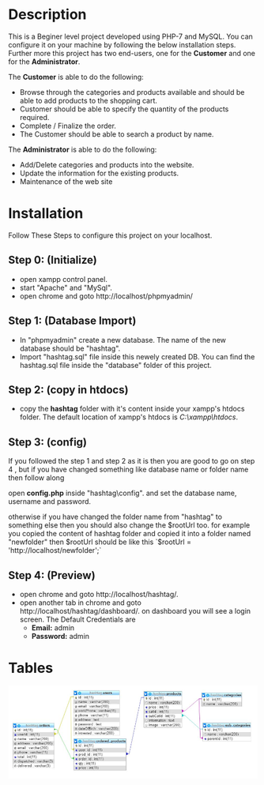 # Description
This is a Beginer level project developed using PHP-7 and MySQL. You can configure it on your machine by following the below installation steps. Further more this project has two end-users, one for the **Customer** and one for the **Administrator**.

The **Customer** is able to do the following:
-	Browse through the categories and products available and should be able to add products to the shopping cart.
-	Customer should be able to specify the quantity of the products required.
-	Complete / Finalize the order.
-	The Customer should be able to search a product by name.

The **Administrator** is able to do the following:
-  Add/Delete categories and products into the website.
-	Update the information for the existing products.
-	Maintenance of the web site

# Installation
Follow These Steps to configure this project on your localhost.

## Step 0: (Initialize)
- open xampp control panel.
- start "Apache" and "MySql".
- open chrome and goto http://localhost/phpmyadmin/

## Step 1: (Database Import)
- In "phpmyadmin" create a new database. The name of the new database should be "hashtag".
- Import "hashtag.sql" file inside this newely created DB.  You can find the hashtag.sql file inside the "database" folder of this project.

## Step 2: (copy in htdocs)
- copy the **hashtag** folder with it's content inside your xampp's htdocs folder. The default location of xampp's htdocs is *C:\xampp\htdocs*.


## Step 3: (config)
If you followed the step 1 and step 2 as it is then you are good to go on step 4 , but if you have changed something like database name or folder name then follow along

open **config.php** inside "hashtag\config". and set the database name, username and password.

otherwise if you have changed the folder name from "hashtag" to something else then you should also change the $rootUrl too. for example you copied the content of hashtag folder and copied it into a folder named "newfolder" then $rootUrl should be like this
`$rootUrl = 'http://localhost/newfolder';`


## Step 4: (Preview)
- open chrome and goto http://localhost/hashtag/.
- open another tab in chrome and goto http://localhost/hashtag/dashboard/. on dashboard you will see a login screen. The Default Credentials are
   - **Email:** admin
   - **Password:** admin


# Tables
![picture alt](https://github.com/izhan25/Hashtag/blob/master/database/ERD.JPG?raw=true "Title is optional")
